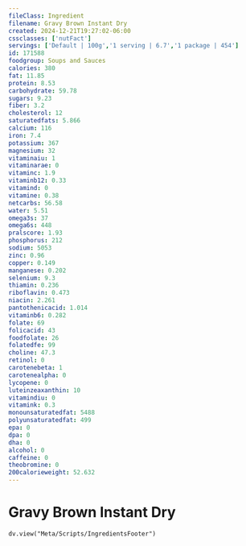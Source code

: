 ```yaml
---
fileClass: Ingredient
filename: Gravy Brown Instant Dry
created: 2024-12-21T19:27:02-06:00
cssclasses: ['nutFact']
servings: ['Default | 100g','1 serving | 6.7','1 package | 454']
id: 171588
foodgroup: Soups and Sauces
calories: 380
fat: 11.85
protein: 8.53
carbohydrate: 59.78
sugars: 9.23
fiber: 3.2
cholesterol: 12
saturatedfats: 5.866
calcium: 116
iron: 7.4
potassium: 367
magnesium: 32
vitaminaiu: 1
vitaminarae: 0
vitaminc: 1.9
vitaminb12: 0.33
vitamind: 0
vitamine: 0.38
netcarbs: 56.58
water: 5.51
omega3s: 37
omega6s: 448
pralscore: 1.93
phosphorus: 212
sodium: 5053
zinc: 0.96
copper: 0.149
manganese: 0.202
selenium: 9.3
thiamin: 0.236
riboflavin: 0.473
niacin: 2.261
pantothenicacid: 1.014
vitaminb6: 0.282
folate: 69
folicacid: 43
foodfolate: 26
folatedfe: 99
choline: 47.3
retinol: 0
carotenebeta: 1
carotenealpha: 0
lycopene: 0
luteinzeaxanthin: 10
vitamindiu: 0
vitamink: 0.3
monounsaturatedfat: 5488
polyunsaturatedfat: 499
epa: 0
dpa: 0
dha: 0
alcohol: 0
caffeine: 0
theobromine: 0
200calorieweight: 52.632
---
```


# Gravy Brown Instant Dry

```dataviewjs
dv.view("Meta/Scripts/IngredientsFooter")
```